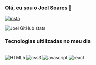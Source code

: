 ### Olá, eu sou o Joel Soares 🤙

[![insta](https://img.shields.io/badge/Instagram-E4405F?style=for-the-badge&logo=instagram&logoColor=white)](https//instagram.com/eae-joeell)


![Joel GitHub stats](https://github-readme-stats.vercel.app/api?username=joelsoaressilva&show_icons=true&theme=dracula)

### Tecnologias ultilizadas no meu dia 

<div style="display: inline_block"><br>
<img alt="HTML5" src="https://img.shields.io/badge/HTML5-E34F26?style=for-the-badge&logo=html5&logoColor=white"/>
<img alt="css3" src="https://img.shields.io/badge/CSS3-1572B6?style=for-the-badge&logo=css3&logoColor=white"/>
<img alt="javascript" src="https://img.shields.io/badge/JavaScript-F7DF1E?style=for-the-badge&logo=javascript&logoColor=black"/>
<img alt="react" src="https://img.shields.io/badge/React-20232A?style=for-the-badge&logo=react&logoColor=61DAFB"/>
</div>
